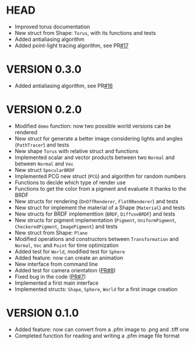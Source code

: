# HEAD
- Improved torus documentation
- New struct from Shape: `Torus`, with its functions and tests
- Added antialiasing algorithm
- Added point-light tracing algorithm, see PR[#17](https://github.com/cosmofico97/Raytracing/pull/17)


# VERSION 0.3.0

- Added antialiasing algorithm, see PR[#16](https://github.com/cosmofico97/Raytracing/pull/16)


# VERSION 0.2.0

- Modified `demo` function: now two possible world versions can be rendered
- New struct for generate a better image considering lights and angles (`PathTracer`) and tests
- New shape `Torus` with relative struct and functions
- Implemented scalar and vector products between two `Normal` and between `Normal` and `Vec`
- New struct `SpecularBRDF`
- Implemented PCG new struct (`PCG`) and algorithm for random numbers
- Functions to decide which type of render use
- Functions to get the color from a pigment and evaluete it thanks to the BRDF
- New structs for rendering (`OnOffRenderer`, `FlatRRenderer`) and tests
- New struct for implement the material of a Shape (`Material`) and tests
- New structs for BRDF implementtion (`BRDF`, `DiffuseBRDF`) and tests
- New structs for pigment implementation (`Pigment`, `UniformPigment`, `CheckeredPigment`, `ImagePigment`) and tests
- New struct from Shape: `Plane`
- Modified operations and constructors between `Transformation` and `Normal`, `Vec` and `Point` for time optimization
- Added test for `World`, modified test for `Sphere`
- Added feature: now can create an animation
- New interface from command line
- Added test for camera orientation ([PR#8](https://github.com/cosmofico97/Raytracing/pull/8#issue-631504956))
- Fixed bug in the code ([PR#7](https://github.com/cosmofico97/Raytracing/pull/7#issue-630790415))
- Implemented a first main interface
- Implemented structs: `Shape`, `Sphere`, `World` for a first image creation


# VERSION 0.1.0

- Added feature: now can convert from a .pfm image to .png and .tiff one 
- Completed function for reading and writing a .pfm image file format